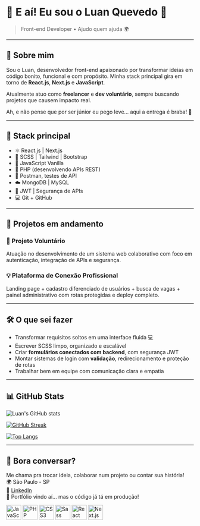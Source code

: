 # 👋 E aí! Eu sou o Luan Quevedo 🚀

> Front-end Developer • Ajudo quem ajuda 🌍

---

## 🧠 Sobre mim

Sou o Luan, desenvolvedor front-end apaixonado por transformar ideias em código bonito, funcional e com propósito. Minha stack principal gira em torno de **React.js**, **Next.js** e **JavaScript**.  

Atualmente atuo como **freelancer** e **dev voluntário**, sempre buscando projetos que causem impacto real.  

Ah, e não pense que por ser júnior eu pego leve... aqui a entrega é braba! 💪

---

## 🧰 Stack principal

- ⚛️ React.js | Next.js  
- 💅 SCSS | Tailwind | Bootstrap  
- 🎯 JavaScript Vanilla  
- 🐘 PHP (desenvolvendo APIs REST)  
- 🧪 Postman, testes de API  
- ☁️ MongoDB | MySQL  
- 🔐 JWT | Segurança de APIs  
- 💻 Git + GitHub

---

## 💼 Projetos em andamento

### 🔧 Projeto Voluntário
Atuação no desenvolvimento de um sistema web colaborativo com foco em autenticação, integração de APIs e segurança.

### 💡 Plataforma de Conexão Profissional
Landing page + cadastro diferenciado de usuários + busca de vagas + painel administrativo com rotas protegidas e deploy completo.

---

## 🛠️ O que sei fazer

- Transformar requisitos soltos em uma interface fluida 💻  
- Escrever SCSS limpo, organizado e escalável  
- Criar **formulários conectados com backend**, com segurança JWT  
- Montar sistemas de login com **validação**, redirecionamento e proteção de rotas  
- Trabalhar bem em equipe com comunicação clara e empatia  

---

## 📊 GitHub Stats

![Luan's GitHub stats](https://github-readme-stats.vercel.app/api?username=Luanquevedo&show_icons=true&theme=cobalt)

[![GitHub Streak](https://streak-stats.demolab.com?user=Luanquevedo&theme=cobalt)](https://git.io/streak-stats)

[![Top Langs](https://github-readme-stats.vercel.app/api/top-langs/?username=Luanquevedo&layout=compact&theme=cobalt)](https://github.com/anuraghazra/github-readme-stats)

---

## 🤝 Bora conversar?

Me chama pra trocar ideia, colaborar num projeto ou contar sua história!  
🌍 São Paulo - SP  
🔗 [LinkedIn](https://www.linkedin.com/in/luan-quevedo)  
🚧 Portfólio vindo aí... mas o código já tá em produção!

<div align="left">
  <img src="https://cdn.jsdelivr.net/gh/devicons/devicon/icons/javascript/javascript-original.svg" width="40" alt="JavaScript" title="JavaScript"/>
  <img src="https://cdn.jsdelivr.net/gh/devicons/devicon/icons/php/php-original.svg" width="40" alt="PHP" title="PHP"/>
  <img src="https://cdn.jsdelivr.net/gh/devicons/devicon/icons/css3/css3-original.svg" width="40" alt="CSS3" title="CSS3"/>
  <img src="https://cdn.jsdelivr.net/gh/devicons/devicon/icons/sass/sass-original.svg" width="40" alt="Sass" title="Sass"/>
  <img src="https://cdn.jsdelivr.net/gh/devicons/devicon/icons/react/react-original.svg" width="40" alt="React" title="React"/>
  <img src="https://cdn.jsdelivr.net/gh/devicons/devicon/icons/nextjs/nextjs-original-wordmark.svg" width="40" alt="Next.js" title="Next.js"/>
</div>
